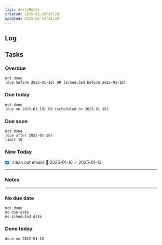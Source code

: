 ```yaml
---
tags: dailyNotes
created: 2025-01-10T10:28
updated: 2025-01-13T11:58
---
```

## Log


## Tasks
### Overdue
```tasks
not done
(due before 2025-01-10) OR (scheduled before 2025-01-10)
```

### Due today
```tasks
not done
(due on 2025-01-10) OR (scheduled on 2025-01-10)
```

### Due soon
```tasks
not done
(due after 2025-01-10)
limit 10
```

### New Today
- [x] clean out emails 📅 2025-01-10 ✅ 2025-01-13
----
### Notes

----
### No due date
```tasks
not done
no due date
no scheduled date
```

### Done today
```tasks
done on 2025-01-10
```
